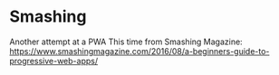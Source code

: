 # Smashing
Another attempt at a PWA
This time from Smashing Magazine: https://www.smashingmagazine.com/2016/08/a-beginners-guide-to-progressive-web-apps/
